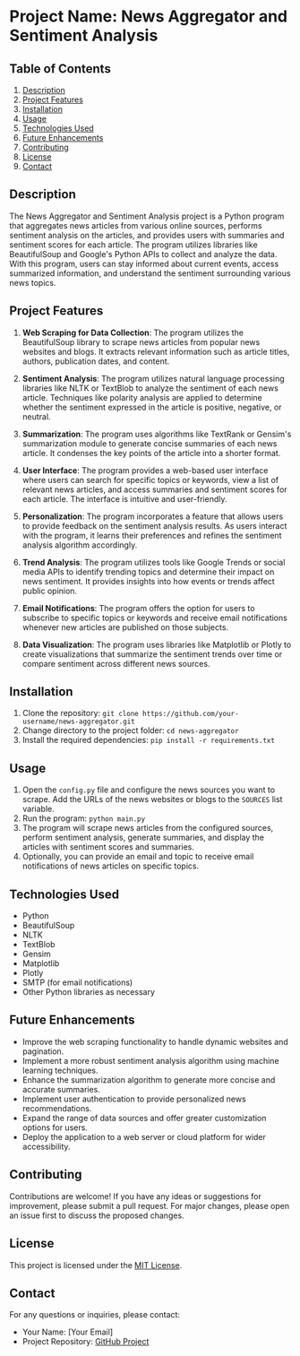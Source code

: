 # Project Name: News Aggregator and Sentiment Analysis

## Table of Contents
1. [Description](#description)
2. [Project Features](#project-features)
3. [Installation](#installation)
4. [Usage](#usage)
5. [Technologies Used](#technologies-used)
6. [Future Enhancements](#future-enhancements)
7. [Contributing](#contributing)
8. [License](#license)
9. [Contact](#contact)

## Description
The News Aggregator and Sentiment Analysis project is a Python program that aggregates news articles from various online sources, performs sentiment analysis on the articles, and provides users with summaries and sentiment scores for each article. The program utilizes libraries like BeautifulSoup and Google's Python APIs to collect and analyze the data. With this program, users can stay informed about current events, access summarized information, and understand the sentiment surrounding various news topics.

## Project Features
1. **Web Scraping for Data Collection**: The program utilizes the BeautifulSoup library to scrape news articles from popular news websites and blogs. It extracts relevant information such as article titles, authors, publication dates, and content.

2. **Sentiment Analysis**: The program utilizes natural language processing libraries like NLTK or TextBlob to analyze the sentiment of each news article. Techniques like polarity analysis are applied to determine whether the sentiment expressed in the article is positive, negative, or neutral.

3. **Summarization**: The program uses algorithms like TextRank or Gensim's summarization module to generate concise summaries of each news article. It condenses the key points of the article into a shorter format.

4. **User Interface**: The program provides a web-based user interface where users can search for specific topics or keywords, view a list of relevant news articles, and access summaries and sentiment scores for each article. The interface is intuitive and user-friendly.

5. **Personalization**: The program incorporates a feature that allows users to provide feedback on the sentiment analysis results. As users interact with the program, it learns their preferences and refines the sentiment analysis algorithm accordingly.

6. **Trend Analysis**: The program utilizes tools like Google Trends or social media APIs to identify trending topics and determine their impact on news sentiment. It provides insights into how events or trends affect public opinion.

7. **Email Notifications**: The program offers the option for users to subscribe to specific topics or keywords and receive email notifications whenever new articles are published on those subjects.

8. **Data Visualization**: The program uses libraries like Matplotlib or Plotly to create visualizations that summarize the sentiment trends over time or compare sentiment across different news sources.

## Installation
1. Clone the repository: `git clone https://github.com/your-username/news-aggregator.git`
2. Change directory to the project folder: `cd news-aggregator`
3. Install the required dependencies: `pip install -r requirements.txt`

## Usage
1. Open the `config.py` file and configure the news sources you want to scrape. Add the URLs of the news websites or blogs to the `SOURCES` list variable.
2. Run the program: `python main.py`
3. The program will scrape news articles from the configured sources, perform sentiment analysis, generate summaries, and display the articles with sentiment scores and summaries.
4. Optionally, you can provide an email and topic to receive email notifications of news articles on specific topics.

## Technologies Used
- Python
- BeautifulSoup
- NLTK
- TextBlob
- Gensim
- Matplotlib
- Plotly
- SMTP (for email notifications)
- Other Python libraries as necessary

## Future Enhancements
- Improve the web scraping functionality to handle dynamic websites and pagination.
- Implement a more robust sentiment analysis algorithm using machine learning techniques.
- Enhance the summarization algorithm to generate more concise and accurate summaries.
- Implement user authentication to provide personalized news recommendations.
- Expand the range of data sources and offer greater customization options for users.
- Deploy the application to a web server or cloud platform for wider accessibility.

## Contributing
Contributions are welcome! If you have any ideas or suggestions for improvement, please submit a pull request. For major changes, please open an issue first to discuss the proposed changes.

## License
This project is licensed under the [MIT License](LICENSE).

## Contact
For any questions or inquiries, please contact:
- Your Name: [Your Email]
- Project Repository: [GitHub Project](https://github.com/your-username/news-aggregator)
